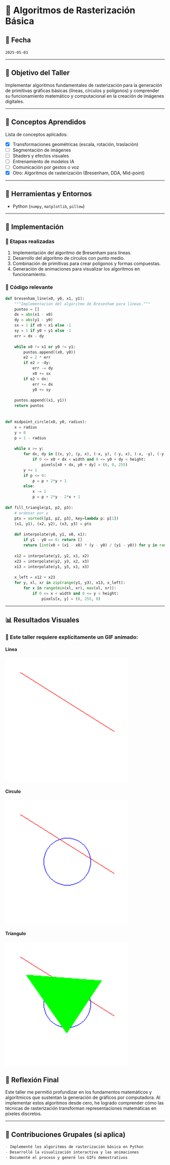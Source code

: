 # 🧪 Algoritmos de Rasterización Básica

## 📅 Fecha
`2025-05-03`

---

## 🎯 Objetivo del Taller

Implementar algoritmos fundamentales de rasterización para la generación de primitivas gráficas básicas (líneas, círculos y polígonos) y comprender su funcionamiento matemático y computacional en la creación de imágenes digitales.

---

## 🧠 Conceptos Aprendidos

Lista de conceptos aplicados:

- [x] Transformaciones geométricas (escala, rotación, traslación)
- [ ] Segmentación de imágenes
- [ ] Shaders y efectos visuales
- [ ] Entrenamiento de modelos IA
- [ ] Comunicación por gestos o voz
- [x] Otro: Algoritmos de rasterización (Bresenham, DDA, Mid-point)

---

## 🔧 Herramientas y Entornos

- Python (`numpy`, `matplotlib`, `pillow`)

---

## 🧪 Implementación

### 🔹 Etapas realizadas
1. Implementación del algoritmo de Bresenham para líneas.
2. Desarrollo del algoritmo de círculos con punto medio.
3. Combinación de primitivas para crear polígonos y formas compuestas.
4. Generación de animaciones para visualizar los algoritmos en funcionamiento.

### 🔹 Código relevante

```python
def bresenham_line(x0, y0, x1, y1):
    """Implementación del algoritmo de Bresenham para líneas."""
    puntos = []
    dx = abs(x1 - x0)
    dy = abs(y1 - y0)
    sx = 1 if x0 < x1 else -1
    sy = 1 if y0 < y1 else -1
    err = dx - dy
    
    while x0 != x1 or y0 != y1:
        puntos.append((x0, y0))
        e2 = 2 * err
        if e2 > -dy:
            err -= dy
            x0 += sx
        if e2 < dx:
            err += dx
            y0 += sy
            
    puntos.append((x1, y1))
    return puntos


def midpoint_circle(x0, y0, radius):
    x = radius
    y = 0
    p = 1 - radius

    while x >= y:
        for dx, dy in [(x, y), (y, x), (-x, y), (-y, x), (-x, -y), (-y, -x), (x, -y), (y, -x)]:
            if 0 <= x0 + dx < width and 0 <= y0 + dy < height:
                pixels[x0 + dx, y0 + dy] = (0, 0, 255)
        y += 1
        if p <= 0:
            p = p + 2*y + 1
        else:
            x -= 1
            p = p + 2*y - 2*x + 1

def fill_triangle(p1, p2, p3):
    # ordenar por y
    pts = sorted([p1, p2, p3], key=lambda p: p[1])
    (x1, y1), (x2, y2), (x3, y3) = pts

    def interpolate(y0, y1, x0, x1):
        if y1 - y0 == 0: return []
        return [int(x0 + (x1 - x0) * (y - y0) / (y1 - y0)) for y in range(y0, y1)]

    x12 = interpolate(y1, y2, x1, x2)
    x23 = interpolate(y2, y3, x2, x3)
    x13 = interpolate(y1, y3, x1, x3)

    x_left = x12 + x23
    for y, xl, xr in zip(range(y1, y3), x13, x_left):
        for x in range(min(xl, xr), max(xl, xr)):
            if 0 <= x < width and 0 <= y < height:
                pixels[x, y] = (0, 255, 0)

```

---

## 📊 Resultados Visuales

### 📌 Este taller **requiere explícitamente un GIF animado**:

  
#### Linea
![rasterizacion_linea](./resultados/linea.png)

#### Circulo
![rasterizacion_circulo](./resultados/circulo.png)

#### Triangulo
![rasterizacion_poligono](./resultados/triangulo.png)



## 💬 Reflexión Final

Este taller me permitió profundizar en los fundamentos matemáticos y algorítmicos que sustentan la generación de gráficos por computadora. Al implementar estos algoritmos desde cero, he logrado comprender cómo las técnicas de rasterización transforman representaciones matemáticas en píxeles discretos.

---

## 👥 Contribuciones Grupales (si aplica)

```markdown
- Implementé los algoritmos de rasterización básica en Python
- Desarrollé la visualización interactiva y las animaciones
- Documenté el proceso y generé los GIFs demostrativos
```
